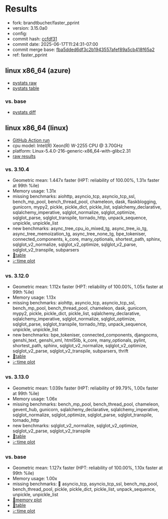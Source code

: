 # Results

- fork: brandtbucher/faster_pprint
- version: 3.15.0a0
- config: 
- commit hash: [ccfdf31](https://github.com/brandtbucher/cpython/commit/ccfdf31)
- commit date: 2025-06-17T11:24:31-07:00
- commit merge base: [fba5dded6df3c2b1943557afef89a5cb418f65a2](https://github.com/python/cpython/commit/fba5dded6df3c2b1943557afef89a5cb418f65a2)
- ref: faster_pprint

## linux x86_64 (azure)

- [pystats raw](bm-20250617-azure-x86_64-brandtbucher-faster_pprint-3.15.0a0-ccfdf31-pystats.json)
- [pystats table](bm-20250617-azure-x86_64-brandtbucher-faster_pprint-3.15.0a0-ccfdf31-pystats.md)

### vs. base

- [pystats diff](bm-20250617-azure-x86_64-brandtbucher-faster_pprint-3.15.0a0-ccfdf31-pystats-vs-base.md)

## linux x86_64 (linux)

- [GitHub Action run](https://github.com/faster-cpython/benchmarking/actions/runs/15715219643)
- cpu model: Intel(R) Xeon(R) W-2255 CPU @ 3.70GHz
- platform: Linux-5.4.0-216-generic-x86_64-with-glibc2.31
- [raw results](bm-20250617-linux-x86_64-brandtbucher-faster_pprint-3.15.0a0-ccfdf31.json)

### vs. 3.10.4

- Geometric mean: 1.447x faster (HPT: reliability of 100.00%, 1.31x faster at 99th %ile)
- Memory usage: 1.31x
- missing benchmarks: aiohttp, asyncio_tcp, asyncio_tcp_ssl, bench_mp_pool, bench_thread_pool, chameleon, dask, flaskblogging, gunicorn, mypy2, pickle, pickle_dict, pickle_list, sqlalchemy_declarative, sqlalchemy_imperative, sqlglot_normalize, sqlglot_optimize, sqlglot_parse, sqlglot_transpile, tornado_http, unpack_sequence, unpickle, unpickle_list
- new benchmarks: async_tree_cpu_io_mixed_tg, async_tree_io_tg, async_tree_memoization_tg, async_tree_none_tg, bpe_tokeniser, connected_components, k_core, many_optionals, shortest_path, sphinx, sqlglot_v2_normalize, sqlglot_v2_optimize, sqlglot_v2_parse, sqlglot_v2_transpile, subparsers
- [📄table](bm-20250617-linux-x86_64-brandtbucher-faster_pprint-3.15.0a0-ccfdf31-vs-3.10.4.md)
- [📈time plot](bm-20250617-linux-x86_64-brandtbucher-faster_pprint-3.15.0a0-ccfdf31-vs-3.10.4.svg)

### vs. 3.12.0

- Geometric mean: 1.112x faster (HPT: reliability of 100.00%, 1.05x faster at 99th %ile)
- Memory usage: 1.13x
- missing benchmarks: aiohttp, asyncio_tcp, asyncio_tcp_ssl, bench_mp_pool, bench_thread_pool, chameleon, dask, gunicorn, mypy2, pickle, pickle_dict, pickle_list, sqlalchemy_declarative, sqlalchemy_imperative, sqlglot_normalize, sqlglot_optimize, sqlglot_parse, sqlglot_transpile, tornado_http, unpack_sequence, unpickle, unpickle_list
- new benchmarks: bpe_tokeniser, connected_components, djangocms, genshi_text, genshi_xml, html5lib, k_core, many_optionals, pylint, shortest_path, sphinx, sqlglot_v2_normalize, sqlglot_v2_optimize, sqlglot_v2_parse, sqlglot_v2_transpile, subparsers, thrift
- [📄table](bm-20250617-linux-x86_64-brandtbucher-faster_pprint-3.15.0a0-ccfdf31-vs-3.12.0.md)
- [📈time plot](bm-20250617-linux-x86_64-brandtbucher-faster_pprint-3.15.0a0-ccfdf31-vs-3.12.0.svg)

### vs. 3.13.0

- Geometric mean: 1.039x faster (HPT: reliability of 99.79%, 1.00x faster at 99th %ile)
- Memory usage: 1.06x
- missing benchmarks: bench_mp_pool, bench_thread_pool, chameleon, gevent_hub, gunicorn, sqlalchemy_declarative, sqlalchemy_imperative, sqlglot_normalize, sqlglot_optimize, sqlglot_parse, sqlglot_transpile, tornado_http
- new benchmarks: sqlglot_v2_normalize, sqlglot_v2_optimize, sqlglot_v2_parse, sqlglot_v2_transpile
- [📄table](bm-20250617-linux-x86_64-brandtbucher-faster_pprint-3.15.0a0-ccfdf31-vs-3.13.0.md)
- [📈time plot](bm-20250617-linux-x86_64-brandtbucher-faster_pprint-3.15.0a0-ccfdf31-vs-3.13.0.svg)

### vs. base

- Geometric mean: 1.127x faster (HPT: reliability of 100.00%, 1.10x faster at 99th %ile)
- Memory usage: 1.00x
- missing benchmarks: 🔴 asyncio_tcp, asyncio_tcp_ssl, bench_mp_pool, bench_thread_pool, pickle, pickle_dict, pickle_list, unpack_sequence, unpickle, unpickle_list
- [🧠memory plot](bm-20250617-linux-x86_64-brandtbucher-faster_pprint-3.15.0a0-ccfdf31-vs-base-mem.svg)
- [📄table](bm-20250617-linux-x86_64-brandtbucher-faster_pprint-3.15.0a0-ccfdf31-vs-base.md)
- [📈time plot](bm-20250617-linux-x86_64-brandtbucher-faster_pprint-3.15.0a0-ccfdf31-vs-base.svg)

